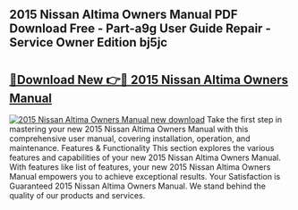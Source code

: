 ## 2015 Nissan Altima Owners Manual PDF Download Free - Part-a9g User Guide Repair - Service Owner Edition bj5jc

# <h2><a href="http://bc31652.oget.top/?id=2015+Nissan+Altima+Owners+Manual">🔗Download New 👉🔴 2015 Nissan Altima Owners Manual</a></h2>

[![2015 Nissan Altima Owners Manual new download](https://i.imgur.com/5g1atiW.png)](http://bc31652.oget.top/?id=2015+Nissan+Altima+Owners+Manual)
Take the first step in mastering your new 2015 Nissan Altima Owners Manual with this comprehensive user manual, covering installation, operation, and maintenance. Features & Functionality This section explores the various features and capabilities of your new 2015 Nissan Altima Owners Manual. With features like list of features, your new 2015 Nissan Altima Owners Manual empowers you to achieve exceptional results. Your Satisfaction is Guaranteed 2015 Nissan Altima Owners Manual. We stand behind the quality of our products and services.
